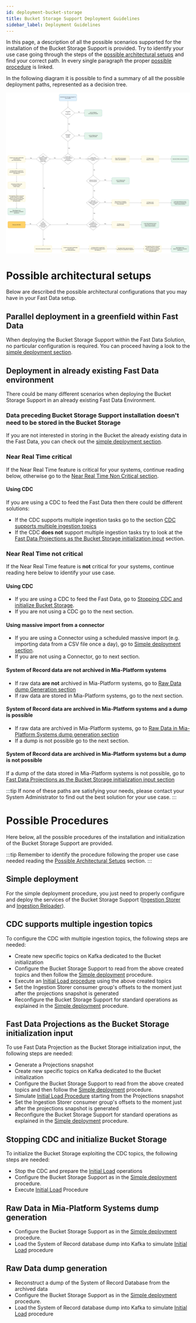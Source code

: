 ```yaml
---
id: deployment-bucket-storage
title: Bucket Storage Support Deployment Guidelines
sidebar_label: Deployment Guidelines
---
```


In this page, a description of all the possible scenarios supported for the installation of the Bucket Storage Support is provided. Try to identify your use case going through the steps of the [possible architectural setups](#possible-architectural-setups) and find your correct path. In every single paragraph the proper [possible procedure](#possible-procedures) is linked.

In the following diagram it is possible to find a summary of all the possible deployment paths, represented as a decision tree.

![Bucket Storage Support Decision Tree](../img/BSS_deploy_decision_tree.jpg)

# Possible architectural setups

Below are described the possible architectural configurations that you may have in your Fast Data setup.

## Parallel deployment in a greenfield within Fast Data

When deploying the Bucket Storage Support within the Fast Data Solution, no particular configuration is required. You can proceed having a look to the [simple deployment section](#simple-deployment).

## Deployment in already existing Fast Data environment

There could be many different scenarios when deploying the Bucket Storage Support in an already existing Fast Data Environment. 

### Data preceding Bucket Storage Support installation doesn't need to be stored in the Bucket Storage

If you are not interested in storing in the Bucket the already existing data in the Fast Data, you can check out the [simple deployment section](#simple-deployment).

### Near Real Time critical

If the Near Real Time feature is critical for your systems, continue reading below, otherwise go to the [Near Real Time Non Critical section](#near-real-time-not-critical).

#### Using CDC

If you are using a CDC to feed the Fast Data then there could be different solutions:

- If the CDC supports multiple ingestion tasks go to the section [CDC supports multiple ingestion topics](#cdc-supports-multiple-ingestion-topics)
- If the CDC **does not** support multiple ingestion tasks try to look at the [Fast Data Projections as the Bucket Storage initialization input](#fast-data-projections-as-the-bucket-storage-initialization-input) section.

### Near Real Time not critical

If the Near Real Time feature is **not** critical for your systems, continue reading here below to identify your use case.

#### Using CDC

- If you are using a CDC to feed the Fast Data, go to [Stopping CDC and initialize Bucket Storage](#stopping-cdc-and-initialize-bucket-storage). 
- If you are not using a CDC go to the next section.

#### Using massive import from a connector

- If you are using a Connector using a scheduled massive import (e.g. importing data from a CSV file once a day), go to [Simple deployment section](#simple-deployment).
- If you are not using a Connector, go to next section.

#### System of Record data are not archived in Mia-Platform systems

- If raw data **are not** archived in Mia-Platform systems, go to [Raw Data dump Generation section](#raw-data-dump-generation)
- If raw data are stored in Mia-Platform systems, go to the next section.

#### System of Record data are archived in Mia-Platform systems and a dump is possible

- If raw data are archived in Mia-Platform systems, go to [Raw Data in Mia-Platform Systems dump generation section](#raw-data-in-mia-platform-systems-dump-generation)
- If a dump is not possible go to the next section.

#### System of Record data are archived in Mia-Platform systems but a dump is not possible

If a dump of the data stored in Mia-Platform systems is not possible, go to [Fast Data Projections as the Bucket Storage initialization input section](#fast-data-projections-as-the-bucket-storage-initialization-input)

:::tip
If none of these paths are satisfying your needs, please contact your System Administrator to find out the best solution for your use case.
:::

# Possible Procedures

Here below, all the possible procedures of the installation and initialization of the Bucket Storage Support are provided.

:::tip
Remember to identify the procedure following the proper use case needed reading the [Possible Architectural Setups](#possible-architectural-setups) section.
:::

## Simple deployment

For the simple deployment procedure, you just need to properly configure and deploy the services of the Bucket Storage Support ([Ingestion Storer](/fast_data/bucket_storage_support/configuration/ingestion_storer.md) and [Ingestion Reloader](/fast_data/bucket_storage_support/configuration/ingestion_reloader.md)).

## CDC supports multiple ingestion topics

To configure the CDC with multiple ingestion topics, the following steps are needed:

- Create new specific topics on Kafka dedicated to the Bucket initialization
- Configure the Bucket Storage Support to read from the above created topics and then follow the [Simple deployment](#simple-deployment) procedure.
- Execute an [Initial Load procedure](/fast_data/concepts/data_loading.mdx#initial-load) using the above created topics
- Set the Ingestion Storer consumer group's offsets to the moment just after the projections snapshot is generated
- Reconfigure the Bucket Storage Support for standard operations as explained in the [Simple deployment](#simple-deployment) procedure.

## Fast Data Projections as the Bucket Storage initialization input

To use Fast Data Projection as the Bucket Storage initialization input, the following steps are needed:

- Generate a Projections snapshot
- Create new specific topics on Kafka dedicated to the Bucket initialization
- Configure the Bucket Storage Support to read from the above created topics and then follow the [Simple deployment](#simple-deployment) procedure.
- Simulate [Initial Load Procedure](/fast_data/concepts/data_loading.mdx#initial-load) starting from the Projections snapshot
- Set the Ingestion Storer consumer group's offsets to the moment just after the projections snapshot is generated
- Reconfigure the Bucket Storage Support for standard operations as explained in the [Simple deployment](#simple-deployment) procedure.

## Stopping CDC and initialize Bucket Storage 

To initialize the Bucket Storage exploiting the CDC topics, the following steps are needed:

- Stop the CDC and prepare the [Initial Load](/fast_data/concepts/data_loading.mdx#initial-load) operations
- Configure the Bucket Storage Support as in the [Simple deployment](#simple-deployment) procedure.
- Execute [Initial Load](/fast_data/concepts/data_loading.mdx#initial-load) Procedure

## Raw Data in Mia-Platform Systems dump generation

- Configure the Bucket Storage Support as in the [Simple deployment](#simple-deployment) procedure.
- Load the System of Record database dump into Kafka to simulate [Initial Load](/fast_data/concepts/data_loading.mdx#initial-load) procedure

## Raw Data dump generation

- Reconstruct a dump of the System of Record Database from the archived data
- Configure the Bucket Storage Support as in the [Simple deployment](#simple-deployment) procedure.
- Load the System of Record database dump into Kafka to simulate [Initial Load](/fast_data/concepts/data_loading.mdx#initial-load) procedure
